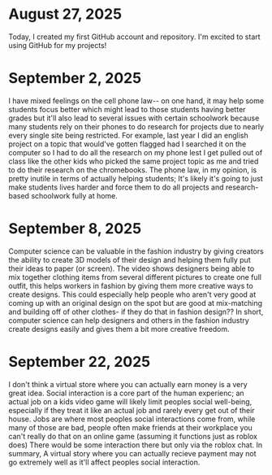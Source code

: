 
# August 27, 2025

Today, I created my first GitHub account and repository. I'm excited to start using GitHub for my projects!

# September 2, 2025

I have mixed feelings on the cell phone law-- on one hand, it may help some students focus better which might lead to those students having better grades but it'll also lead to several issues with certain schoolwork because many students rely on their phones to do research for projects due to nearly every single site being restricted. For example, last year I did an english project on a topic that would've gotten flagged had I searched it on the computer so I had to do all the research on my phone lest I get pulled out of class like the other kids who picked the same project topic as me and tried to do their research on the chromebooks. The phone law, in my opinion, is pretty inutile in terms of actually helping students; It's likely it's going to just make students lives harder and force them to do all projects and research-based schoolwork fully at home. 

# September 8, 2025

Computer science can be valuable in the fashion industry by giving creators the ability to create 3D models of their design and helping them fully put their ideas to paper (or screen). The video shows designers being able to mix together clothing items from several different pictures to create one full outfit, this helps workers in fashion by giving them more creative ways to create designs. This could especially help people who aren't very good at coming up with an original design on the spot but are good at mix-matching and building off of other clothes- if they do that in fashion design?? In short, computer science can help designers and others in the fashion industry create designs easily and gives them a bit more creative freedom. 

# September 22, 2025

I don't think a virtual store where you can actually earn money is a very great idea. Social interaction is a core part of the human experienc; an actual job on a kids video game will likely limit peoples social well-being, especially if they treat it like an actual job and rarely every get out of their house. Jobs are where most peoples social interactions come from, while many of those are bad, people often make friends at their workplace you can't really do that on an online game (assuming it functions just as roblox does) There would be some interaction there but only via the roblox chat. In summary, A virtual story where you can actually recieve payment may not go extremely well as it'll affect peoples social interaction. 
